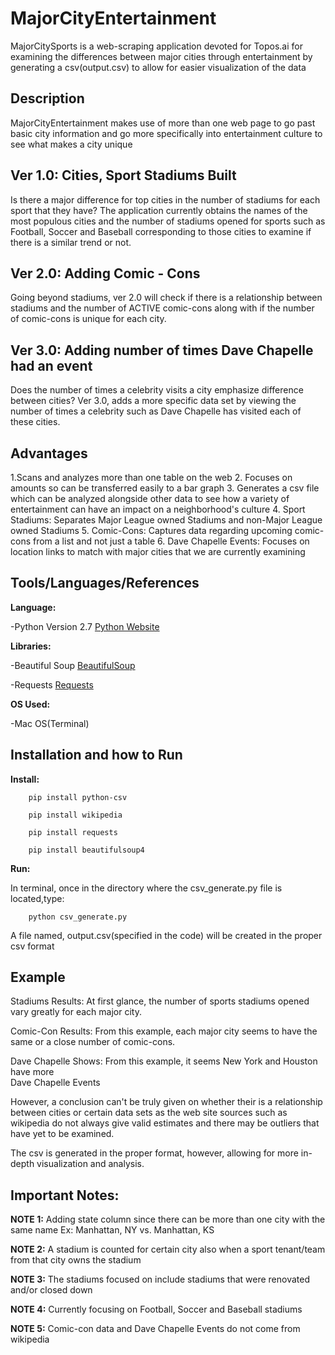 # MajorCityEntertainment
MajorCitySports is a web-scraping application devoted for Topos.ai 
for examining the differences between major cities through entertainment by generating 
a csv(output.csv) to allow for easier visualization of the data 

## Description
MajorCityEntertainment makes use of more than one web page to go past basic city 
information and go more specifically into entertainment culture to see what makes a city
unique


## Ver 1.0: Cities, Sport Stadiums Built
Is there a major difference for top cities in the number of stadiums for each sport
that they have? The application currently obtains the names of the most populous cities
and the number of stadiums opened for sports such as Football,
Soccer and Baseball corresponding to those cities to examine if there is 
a similar trend or not.


## Ver 2.0: Adding Comic - Cons
Going beyond stadiums, ver 2.0 will check if there is a relationship between
stadiums and the number of ACTIVE comic-cons along with if the number of comic-cons 
is unique for each city. 

## Ver 3.0: Adding number of times Dave Chapelle had an event
Does the number of times a celebrity visits a city emphasize difference between cities?
Ver 3.0, adds a more specific data set by viewing the number of times a celebrity such as Dave 
Chapelle has visited each of these cities. 



## Advantages
1.Scans and analyzes more than one table on the web
2. Focuses on amounts so can be transferred easily to a bar graph 
3. Generates a csv file which can be analyzed alongside other data to see how 
a variety of entertainment can have an impact on a neighborhood's culture
4. Sport Stadiums: Separates Major League owned Stadiums and non-Major League owned Stadiums
5. Comic-Cons: Captures data regarding upcoming comic-cons from 
a list and not just a table 
6. Dave Chapelle Events: Focuses on location links to match with major cities that we
are currently examining 



## Tools/Languages/References
**Language:** 

-Python Version 2.7
[Python Website](https://www.python.org/)

**Libraries:** 

-Beautiful Soup
[BeautifulSoup](https://www.crummy.com/software/BeautifulSoup/bs4/doc/)

-Requests
[Requests](https://pypi.org/project/requests/2.7.0/)

**OS Used:** 

-Mac OS(Terminal)


## Installation and how to Run 
**Install:** 

```
	pip install python-csv
```

```
	pip install wikipedia
```

```
	pip install requests
```

```
	pip install beautifulsoup4
```





**Run:** 

In terminal, once in the directory where the csv_generate.py file is located,type:

```
	python csv_generate.py
```


A file named, output.csv(specified in the code) will be created in the proper csv format 



## Example

Stadiums Results: At first glance, the number of sports stadiums opened
vary greatly for each major city.


Comic-Con Results: From this example, each major city seems to have the same or a close 
number of comic-cons.

Dave Chapelle Shows: From this example, it seems New York and Houston have more  
Dave Chapelle Events 

However, a conclusion can't be truly given on whether their is a relationship 
between cities or certain data sets as the web site sources such as
wikipedia do not always give valid estimates 
and there may be outliers that have yet to be examined. 

The csv is generated in the proper format, however,
allowing for more in-depth visualization and analysis. 

## Important Notes:

**NOTE 1:** Adding state column since there can be more than
one city with the same name
Ex: Manhattan, NY vs. Manhattan, KS

**NOTE 2:** A stadium is counted for certain city also when a sport 
tenant/team from that city owns the stadium 

**NOTE 3:** The stadiums focused on include stadiums that were 
renovated and/or closed down 

**NOTE 4:** Currently focusing on Football, Soccer and Baseball stadiums 

**NOTE 5:** Comic-con data and Dave Chapelle Events do not come from wikipedia 





